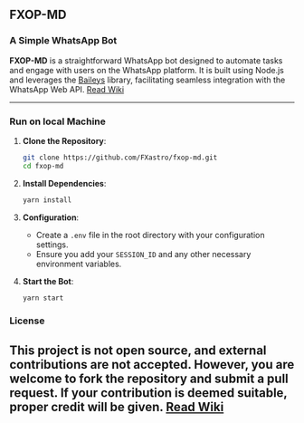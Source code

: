 ## FXOP-MD

### A Simple WhatsApp Bot

**FXOP-MD** is a straightforward WhatsApp bot designed to automate tasks and engage with users on the WhatsApp platform. It is built using Node.js and leverages the [Baileys](https://github.com/adiwajshing/Baileys) library, facilitating seamless integration with the WhatsApp Web API. [Read Wiki](https://github.com/FXastro/fxop-md/wiki)

---

### Run on local Machine

1. **Clone the Repository**:

   ```bash
   git clone https://github.com/FXastro/fxop-md.git
   cd fxop-md
   ```

2. **Install Dependencies**:

   ```bash
   yarn install
   ```

3. **Configuration**:

   - Create a `.env` file in the root directory with your configuration settings.
   - Ensure you add your `SESSION_ID` and any other necessary environment variables.

4. **Start the Bot**:

   ```bash
   yarn start
   ```

### License

This project is not open source, and external contributions are not accepted. However, you are welcome to fork the repository and submit a **pull request**. If your contribution is deemed suitable, proper credit will be given. [Read Wiki
](https://github.com/FXastro/fxop-md/wiki)
---
